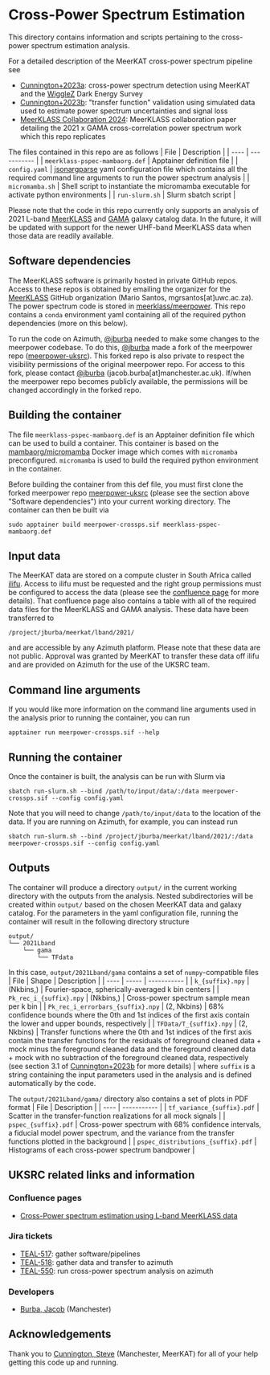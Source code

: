 # Cross-Power Spectrum Estimation

This directory contains information and scripts pertaining to the cross-power spectrum estimation analysis.

For a detailed description of the MeerKAT cross-power spectrum pipeline see
- [Cunnington+2023a](https://ui.adsabs.harvard.edu/abs/2023MNRAS.518.6262C/abstract): cross-power spectrum detection using MeerKAT and the [WiggleZ](https://wigglez.swin.edu.au/site/forward.html) Dark Energy Survey
- [Cunnington+2023b](https://ui.adsabs.harvard.edu/abs/2023MNRAS.523.2453C/abstract): "transfer function" validation using simulated data used to estimate power spectrum uncertainties and signal loss
- [MeerKLASS Collaboration 2024](https://arxiv.org/abs/2407.21626): MeerKLASS collaboration paper detailing the 2021 x GAMA cross-correlation power spectrum work which this repo replicates

The files contained in this repo are as follows
| File | Description |
| ---- | ----------- |
| `meerklass-pspec-mambaorg.def` | Apptainer definition file |
| `config.yaml` | [jsonargparse](https://jsonargparse.readthedocs.io/en/latest/) yaml configuration file which contains all the required command line arguments to run the power spectrum analysis |
| `micromamba.sh` | Shell script to instantiate the micromamba executable for activate python environments |
| `run-slurm.sh` | Slurm sbatch script |

Please note that the code in this repo currently only supports an analysis of 2021 L-band [MeerKLASS](https://github.com/meerklass) and [GAMA](https://www.gama-survey.org/) galaxy catalog data.  In the future, it will be updated with support for the newer UHF-band MeerKLASS data when those data are readily available.

## Software dependencies

The MeerKLASS software is primarily hosted in private GitHub repos. Access to these repos is obtained by emailing the organizer for the [MeerKLASS](https://github.com/meerklass) GitHub organization (Mario Santos, mgrsantos[at]uwc.ac.za). The power spectrum code is stored in [meerklass/meerpower](https://github.com/meerklass/meerpower). This repo contains a `conda` environment yaml containing all of the required python dependencies (more on this below).

To run the code on Azimuth, [@jburba](https://github.com/jburba) needed to make some changes to the meerpower codebase. To do this, [@jburba](https://github.com/jburba) made a fork of the meerpower repo ([meerpower-uksrc](https://github.com/jburba/meerpower-uksrc)). This forked repo is also private to respect the visibility permissions of the original meerpower repo. For access to this fork, please contact [@jburba](https://github.com/jburba) (jacob.burba[at]manchester.ac.uk). If/when the meerpower repo becomes publicly available, the permissions will be changed accordingly in the forked repo.

## Building the container

The file `meerklass-pspec-mambaorg.def` is an Apptainer definition file which can be used to build a container.  This container is based on the [mambaorg/micromamba](https://hub.docker.com/r/mambaorg/micromamba) Docker image which comes with `micromamba` preconfigured.  `micromamba` is used to build the required python environment in the container.

Before building the container from this def file, you must first clone the forked meerpower repo [meerpower-uksrc](https://github.com/jburba/meerpower-uksrc) (please see the section above "Software dependencies") into your current working directory.  The container can then be built via
```
sudo apptainer build meerpower-crossps.sif meerklass-pspec-mambaorg.def
```

## Input data

The MeerKAT data are stored on a compute cluster in South Africa called [ilifu](https://www.ilifu.ac.za/).  Access to ilifu must be requested and the right group permissions must be configured to access the data (please see the [confluence page](https://confluence.skatelescope.org/display/SRCSC/Cross-Power+Spectrum+Estimation+Using+L-Band+MeerKLASS+Data) for more details).  That confluence page also contains a table with all of the required data files for the MeerKLASS and GAMA analysis.  These data have been transferred to
```
/project/jburba/meerkat/lband/2021/
```
and are accessible by any Azimuth platform.  Please note that these data are not public.  Approval was granted by MeerKAT to transfer these data off ilifu and are provided on Azimuth for the use of the UKSRC team.

## Command line arguments

If you would like more information on the command line arguments used in the analysis prior to running the container, you can run
```
apptainer run meerpower-crossps.sif --help
```

## Running the container

Once the container is built, the analysis can be run with Slurm via
```
sbatch run-slurm.sh --bind /path/to/input/data/:/data meerpower-crossps.sif --config config.yaml
```
Note that you will need to change `/path/to/input/data` to the location of the data.  If you are running on Azimuth, for example, you can instead run
```
sbatch run-slurm.sh --bind /project/jburba/meerkat/lband/2021/:/data meerpower-crossps.sif --config config.yaml
```

## Outputs

The container will produce a directory `output/` in the current working directory with the outputs from the analysis. Nested subdirectories will be created within `output/` based on the chosen MeerKAT data and galaxy catalog. For the parameters in the yaml configuration file, running the container will result in the following directory structure
```
output/
└── 2021Lband
    └── gama
        └── TFdata
```
In this case, `output/2021Lband/gama` contains a set of `numpy`-compatible files
| File | Shape | Description |
| ---- | ----- | ----------- |
| `k_{suffix}.npy` | (Nkbins,) | Fourier-space, spherically-averaged k bin centers |
| `Pk_rec_i_{suffix}.npy` | (Nkbins,) | Cross-power spectrum sample mean per k bin |
| `Pk_rec_i_errorbars_{suffix}.npy` | (2, Nkbins) | 68% confidence bounds where the 0th and 1st indices of the first axis contain the lower and upper bounds, respectively |
| `TFData/T_{suffix}.npy` | (2, Nkbins) | Transfer functions where the 0th and 1st indices of the first axis contain the transfer functions for the residuals of foreground cleaned data + mock minus the foreground cleaned data and the foreground cleaned data + mock with no subtraction of the foreground cleaned data, respectively (see section 3.1 of [Cunnington+2023b](https://ui.adsabs.harvard.edu/abs/2023MNRAS.523.2453C/abstract) for more details) |
where `suffix` is a string containing the input parameters used in the analysis and is defined automatically by the code.

The `output/2021Lband/gama/` directory also contains a set of plots in PDF format
| File | Description |
| ---- | ----------- |
| `tf_variance_{suffix}.pdf` | Scatter in the transfer-function realizations for all mock signals |
| `pspec_{suffix}.pdf` | Cross-power spectrum with 68% confidence intervals, a fiducial model power spectrum, and the variance from the transfer functions plotted in the background |
| `pspec_distributions_{suffix}.pdf` | Histograms of each cross-power spectrum bandpower |

## UKSRC related links and information

### Confluence pages

- [Cross-Power spectrum estimation using L-band MeerKLASS data](https://confluence.skatelescope.org/display/SRCSC/Cross-Power+Spectrum+Estimation+Using+L-Band+MeerKLASS+Data)

### Jira tickets

- [TEAL-517](https://jira.skatelescope.org/browse/TEAL-517): gather software/pipelines
- [TEAL-518](https://jira.skatelescope.org/browse/TEAL-518): gather data and transfer to azimuth
- [TEAL-550](https://jira.skatelescope.org/browse/TEAL-550): run cross-power spectrum analysis on azimuth

### Developers

- [Burba, Jacob](https://github.com/jburba) (Manchester)

## Acknowledgements

Thank you to [Cunnington, Steve](https://github.com/stevecunnington) (Manchester, MeerKAT) for all of your help getting this code up and running.
